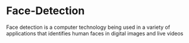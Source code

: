 # Face-Detection
Face detection is a computer technology being used in a variety of applications that identifies human faces in digital images and live videos

